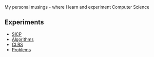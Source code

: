 My personal musings - where I learn and experiment Computer Science

## Experiments

* [SICP](SICP)
* [Algorithms](algo)
* [CLRS](CLRS)
* [Problems](problems)